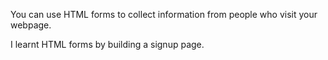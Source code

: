 You can use HTML forms to collect information from people who visit your webpage.

I learnt HTML forms by building a signup page.
